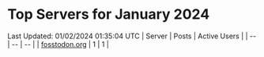 # Top Servers for January 2024
Last Updated: 01/02/2024 01:35:04 UTC
| Server | Posts | Active Users |
| -- | -- | -- |
| [fosstodon.org](https://fosstodon.org/tags/PowerShell) | 1 | 1 |
